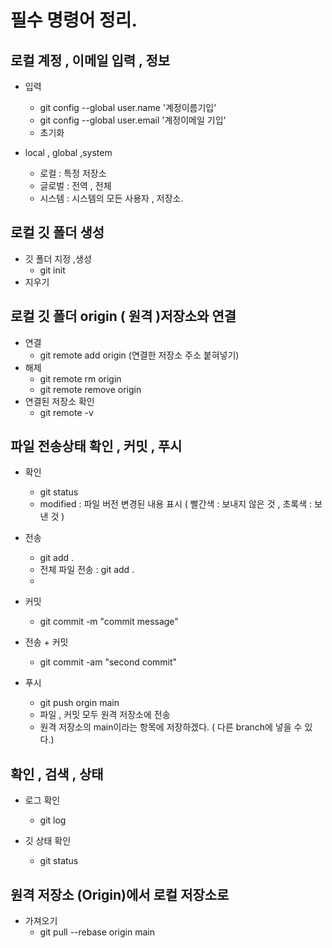 <!--22.12.26.Mon -->
# 필수 명령어 정리.
## 로컬 계정 , 이메일 입력 , 정보
- 입력
  - git config --global user.name '계정이름기입'
  - git config --global user.email '계정이메일 기입'
  - 초기화

- local , global ,system
  - 로컬 : 특정 저장소
  - 글로벌 : 전역 , 전체
  - 시스템 : 시스템의 모든 사용자 , 저장소.



## 로컬 깃 폴더 생성
  - 깃 폴더 지정 ,생성
    - git init
  - 지우기

## 로컬 깃 폴더 origin ( 원격 )저장소와 연결
  - 연결
    - git remote add origin (연결한 저장소 주소 붙혀넣기)
  - 해제
    - git remote rm origin
    - git remote remove origin
  - 연결된 저장소 확인
    - git remote -v

## 파일 전송상태 확인 ,  커밋 , 푸시
  - 확인
    - git status 
    - modified : 파일 버전 변경된 내용 표시 ( 빨간색 : 보내지 않은 것 , 초록색 : 보낸 것 )
  - 전송
    - git add . 
    - 전체 파일 전송 : git add .
    - 
  - 커밋
    - git commit -m "commit message"

  - 전송 + 커밋
    - git commit -am "second commit"


  - 푸시
    - git push orgin main
    - 파일 , 커밋 모두 원격 저장소에 전송
    - 원격 저장소의 main이라는 항목에 저장하겠다. ( 다른 branch에 넣을 수 있다.)


## 확인 , 검색 , 상태

- 로그 확인
  - git log

- 깃 상태 확인
  - git status


## 원격 저장소 (Origin)에서 로컬 저장소로

- 가져오기
  - git pull --rebase origin main